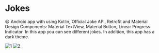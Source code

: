 # Jokes
😃 Android app with using Kotlin, Official Joke API, Retrofit and Material Design Components: Material TextView, Material Button, Linear Progress Indicator. In this app you can see different jokes. In addition, this app has a dark theme.

![1](https://user-images.githubusercontent.com/76612421/128326608-9c449cb8-335b-4fc2-91f2-329879828d18.PNG)
![2](https://user-images.githubusercontent.com/76612421/128326617-a09c5c17-d925-40f8-882c-1eba1f196fe4.PNG)

